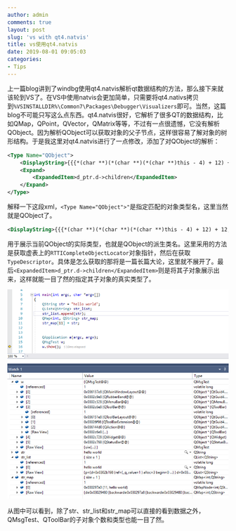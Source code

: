 ```yaml
---
author: admin
comments: true
layout: post
slug: 'vs with qt4.natvis'
title: vs使用qt4.natvis
date: 2019-08-01 09:05:03
categories:
- Tips
---
```


上一篇blog讲到了windbg使用qt4.natvis解析qt数据结构的方法，那么接下来就该轮到VS了。在VS中使用natvis会更加简单，只需要将qt4.nativs拷贝到`%VSINSTALLDIR%\Common7\Packages\Debugger\Visualizers`即可。当然，这篇blog不可能只写这么点东西。qt4.natvis很好，它解析了很多QT的数据结构，比如QMap，QPoint，QVector，QMatrix等等，不过有一点很遗憾，它没有解析QObject。因为解析QObject可以获取对象的父子节点，这样很容易了解对象的树形结构。于是我这里对qt4.natvis进行了一点修改，添加了对QObject的解析：

``` xml
<Type Name="QObject">
	<DisplayString>{{{*(char **)(*(char **)(*(char **)this - 4) + 12) + 12,sb}}}</DisplayString>
	<Expand>
		<ExpandedItem>d_ptr.d->children</ExpandedItem>
	</Expand>
</Type>
```

解释一下这段xml，`<Type Name="QObject">"`是指定匹配的对象类型名，这里当然就是QObject了。
``` xml
<DisplayString>{{{*(char **)(*(char **)(*(char **)this - 4) + 12) + 12,sb}}}</DisplayString>
```
用于展示当前QObject的实际类型，也就是QObject的派生类名。这里采用的方法是获取虚表上的`RTTICompleteObjectLocator`对象指针，然后在获取`TypeDescriptor`。具体是怎么获取的那将是一篇长篇大论，这里就不展开了。最后`<ExpandedItem>d_ptr.d->children</ExpandedItem>`则是将其子对象展示出来，这样就能一目了然的指定其子对象的真实类型了。

![20190801183332](/uploads/2019/08/20190801183332.png)

从图中可以看到，除了str、str_list和str_map可以直接的看到数据之外，QMsgTest、QToolBar的子对象个数和类型也能一目了然。